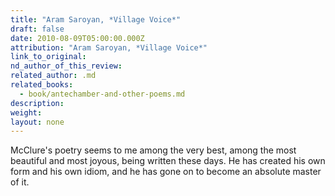 ```yaml
---
title: "Aram Saroyan, *Village Voice*"
draft: false
date: 2010-08-09T05:00:00.000Z
attribution: "Aram Saroyan, *Village Voice*"
link_to_original:
nd_author_of_this_review:
related_author: .md
related_books:
  - book/antechamber-and-other-poems.md
description:
weight:
layout: none
---
```

McClure's poetry seems to me among the very best, among the most beautiful and most joyous, being written these days. He has created his own form and his own idiom, and he has gone on to become an absolute master of it.

